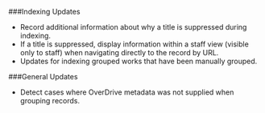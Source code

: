 ###Indexing Updates
- Record additional information about why a title is suppressed during indexing. 
- If a title is suppressed, display information within a staff view (visible only to staff) when navigating directly to the record by URL.
- Updates for indexing grouped works that have been manually grouped.

###General Updates
- Detect cases where OverDrive metadata was not supplied when grouping records. 
